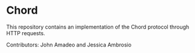 # Chord

This repository contains an implementation of the Chord protocol through HTTP requests.  

Contributors: John Amadeo and Jessica Ambrosio
